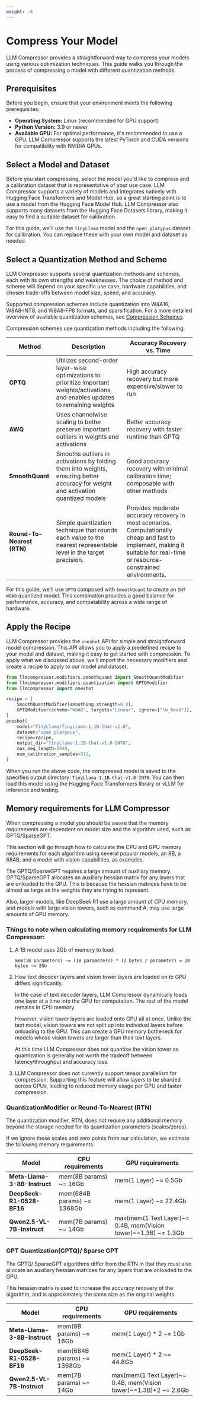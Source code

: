 ```yaml
---
weight: -8
---
```


# Compress Your Model

LLM Compressor provides a straightforward way to compress your models using various optimization techniques. This guide walks you through the process of compressing a model with different quantization methods.

## Prerequisites

Before you begin, ensure that your environment meets the following prerequisites:
- **Operating System:** Linux (recommended for GPU support)
- **Python Version:** 3.9 or newer
- **Available GPU:** For optimal performance, it's recommended to use a GPU. LLM Compressor supports the latest PyTorch and CUDA versions for compatibility with NVIDIA GPUs.

## Select a Model and Dataset

Before you start compressing, select the model you'd like to compress and a calibration dataset that is representative of your use case. LLM Compressor supports a variety of models and integrates natively with Hugging Face Transformers and Model Hub, so a great starting point is to use a model from the Hugging Face Model Hub. LLM Compressor also supports many datasets from the Hugging Face Datasets library, making it easy to find a suitable dataset for calibration.

For this guide, we'll use the `TinyLlama` model and the `open_platypus` dataset for calibration. You can replace these with your own model and dataset as needed.

## Select a Quantization Method and Scheme

LLM Compressor supports several quantization methods and schemes, each with its own strengths and weaknesses. The choice of method and scheme will depend on your specific use case, hardware capabilities, and chosen trade-offs between model size, speed, and accuracy.

Supported compression schemes include quantization into W4A16, W8A8‑INT8, and W8A8‑FP8 formats, and sparsification. For a more detailed overview of available quantization schemes, see [Compression Schemes](../guides/compression_schemes.md).

Compression schemes use quantization methods including the following:

| Method | Description | Accuracy Recovery vs. Time |
|--------|-------------|----------------------------|
| **GPTQ** | Utilizes second-order layer-wise optimizations to prioritize important weights/activations and enables updates to remaining weights | High accuracy recovery but more expensive/slower to run |
| **AWQ** | Uses channelwise scaling to better preserve important outliers in weights and activations | Better accuracy recovery with faster runtime than GPTQ |
| **SmoothQuant** | Smooths outliers in activations by folding them into weights, ensuring better accuracy for weight and activation quantized models | Good accuracy recovery with minimal calibration time; composable with other methods |
| **Round-To-Nearest (RTN)** | Simple quantization technique that rounds each value to the nearest representable level in the target precision. | Provides moderate accuracy recovery in most scenarios. Computationally cheap and fast to implement, making it suitable for real-time or resource-constrained environments. |

For this guide, we'll use `GPTQ` composed with `SmoothQuant` to create an `INT W8A8` quantized model. This combination provides a good balance for performance, accuracy, and compatability across a wide range of hardware.

## Apply the Recipe

LLM Compressor provides the `oneshot` API for simple and straightforward model compression. This API allows you to apply a predefined recipe to your model and dataset, making it easy to get started with compression. To apply what we discussed above, we'll import the necessary modifiers and create a recipe to apply to our model and dataset:

```python
from llmcompressor.modifiers.smoothquant import SmoothQuantModifier
from llmcompressor.modifiers.quantization import GPTQModifier
from llmcompressor import oneshot

recipe = [
    SmoothQuantModifier(smoothing_strength=0.8),
    GPTQModifier(scheme="W8A8", targets="Linear", ignore=["lm_head"]),
]
oneshot(
    model="TinyLlama/TinyLlama-1.1B-Chat-v1.0",
    dataset="open_platypus",
    recipe=recipe,
    output_dir="TinyLlama-1.1B-Chat-v1.0-INT8",
    max_seq_length=2048,
    num_calibration_samples=512,
)
```

When you run the above code, the compressed model is saved to the specified output directory: `TinyLlama-1.1B-Chat-v1.0-INT8`. You can then load this model using the Hugging Face Transformers library or vLLM for inference and testing. 

## Memory requirements for LLM Compressor

When compressing a model you should be aware that the memory requirements are dependent on model size and the algorithm used, such as GPTQ/SparseGPT.  

This section will go through how to calculate the CPU and GPU memory requirements for each algorithm using several popular models, an 8B, a 684B, and a model with vision capabilities, as examples. 

The GPTQ/SparseGPT requires a large amount of auxiliary memory. GPTQ/SparseGPT allocates an auxiliary hessian matrix for any layers that are onloaded to the GPU. This is because the hessian matrices have to be almost as large as the weights they are trying to represent. 

Also, larger models, like DeepSeek R1 use a large amount of CPU memory, and models with large vision towers, such as command A, may use large amounts of GPU memory. 

### Things to note when calculating memory requirements for LLM Compressor:

1. A 1B model uses 2Gb of memory to load:
    ```
	mem(1B parameters) ~= (1B parameters) * (2 bytes / parameter) = 2B bytes ~= 2Gb
    ```

2. How text decoder layers and vision tower layers are loaded on to GPU differs significantly. 
    
    In the case of text decoder layers, LLM Compressor dynamically loads one layer at a time into the GPU for computation. The rest of the model remains in CPU memory. 

    However, vision tower layers are loaded onto GPU all at once. Unlike the text model, vision towers are not split up into individual layers before onloading to the GPU. This can create a GPU memory bottleneck for models whose vision towers are larger than their text layers.		

    At this time LLM Compressor does not quantise the vision tower as quantization is generally not worth the tradeoff between latency/throughput and accuracy loss.   

3. LLM Compressor does not currently support tensor parallelism for compression. Supporting this feature will allow layers to be sharded across GPUs, leading to reduced memory usage per GPU and faster compression.

### QuantizationModifier or Round-To-Nearest (RTN)

The quantization modifier, RTN, does not require any additional memory beyond the storage needed for its quantization parameters (scales/zeros). 

If we ignore these scales and zero points from our calculation, we estimate the following memory requirements:


| Model| CPU requirements | GPU requirements |
|--------|-------------|----------------------------|
| **Meta-Llama-3-8B-Instruct** | mem(8B params) ~= 16Gb | mem(1 Layer) ~= 0.5Gb |
| **DeepSeek-R1-0528-BF16** | mem(684B params) ~= 1368Gb | mem(1 Layer) ~= 22.4Gb|
| **Qwen2.5-VL-7B-Instruct** | mem(7B params) ~= 14Gb | max(mem(1 Text Layer)~= 0.4B, mem(Vision tower)~=1.3B) ~= 1.3Gb |

### GPT Quantization(GPTQ)/ Sparse GPT 

The GPTQ/ SparseGPT algorithms differ from the RTN in that they must also allocate an auxiliary hessian matrices for any layers that are onloaded to the GPU. 

This hessian matrix is used to increase the accuracy recovery of the algorithm, and is approximately the same size as the original weights.

| Model| CPU requirements | GPU requirements |
|--------|-------------|----------------------------|
| **Meta-Llama-3-8B-Instruct** |mem(8B params) ~= 16Gb | mem(1 Layer) * 2 ~= 1Gb |
| **DeepSeek-R1-0528-BF16** | mem(684B params) ~= 1368Gb | mem(1 Layer) * 2 ~= 44.8Gb |
| **Qwen2.5-VL-7B-Instruct** | mem(7B params) ~= 14Gb | max(mem(1 Text Layer)~= 0.4B, mem(Vision tower)~=1.3B)*2 ~= 2.6Gb |


